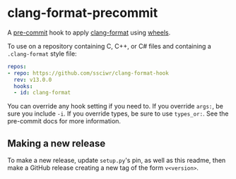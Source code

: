 # clang-format-precommit

A [pre-commit](https://pre-commit.com) hook to apply
[clang-format](https://clang.llvm.org/docs/ClangFormat.html) using
[wheels](https://github.com/ssciwr/clang-format-wheel).

To use on a repository containing C, C++, or C# files and containing a `.clang-format` style file:

```yml
repos:
- repo: https://github.com/ssciwr/clang-format-hook
  rev: v13.0.0
  hooks:
  - id: clang-format
```

You can override any hook setting if you need to. If you override `args:`, be
sure you include `-i`. If you override types, be sure to use `types_or:`. See
the pre-commit docs for more information.

## Making a new release

To make a new release, update `setup.py`'s pin, as well as this readme, then
make a GitHub release creating a new tag of the form `v<version>`.
